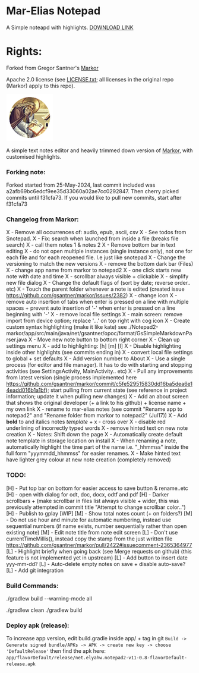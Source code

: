 # Mar-Elias Notepad
A Simple noteapd with highlights. [DOWNLOAD LINK](https://play.google.com/apps/testing/net.marelias.notepad)

# Rights:

Forked from Gregor Santner's [Markor](https://www.github.com/gsantner/markor)

Apache 2.0 license (see [LICENSE.txt](./LICENSE.txt); all licenses in the original repo (Markor) apply to this repo).

<img src="./icon/icon.png" alt="icon" width="25%" />

A simple text notes editor and heavily trimmed down version of [Markor](https://www.github.com/gsantner/markor), with customised highlights.

### Forking note:
Forked started from 25-May-2024, last commit included was a2afb69bc6edcf9ee35d33060a02ae7cc0292847. Then cherry picked commits until f31cfa73. If you would like to pull new commits, start after f31cfa73

### Changelog from Markor:
X - Remove all occurrences of: audio, epub, ascii, csv
X - See todos from Snotepad.
X - Fix: search when launched from inside a file (breaks file search)
X - call them notes 1 & notes 2
X - Remove bottom bar in text editing
X - do not open multiple instances (single instance only), not one for each file and for each reopened file. I.e just like snotepad
X - Change the versioning to match the new versions
X - remove the bottom dark bar (Files)
X - change app name from markor to notepad2
X - one click starts new note with date and time
X - scrollbar always visible + clickable
X - simplify new file dialog
X - Change the default flags of (sort by date; reverse order.. etc)
X - Touch the parent folder whenever a note is edited (created issue https://github.com/gsantner/markor/issues/2382)
X - change icon
X - remove auto insertion of tabs when enter is pressed on a line with multiple spaces + prevent auto insertion of '-' when enter is pressed on a line beginning with '-'
X - remove local file settings
X - main screen: remove import from device option; replace '...' on top right with cog icon
X - Create custom syntax highlighting (make it like kate) see ./Notepad2-markor/app/src/main/java/net/gsantner/opoc/format/GsSimpleMarkdownParser.java
X - Move new note button to bottom right corner
X - Clean up settings menu
X - add to highlighting: [h] [m] [l]
X - Disable highlighting inside other highlights (see commits ending in)
X - convert local file settings to global + set defaults
X - Add version number to About
X - Use a single process (for editor and file manager). It has to do with starting and stopping activities (see SettingsActivity, MainActivity.. etc)
X - Pull any improvements from latest version (single process implemented here https://github.com/gsantner/markor/commit/c5fe529515830dd16ba5dea6e14eadd016b1a1bf); start pulling from current state (see reference in project information; update it when pulling new changes)
X - Add an about screen that shows the original developer (+ a link to his github) + license name + my own link
X - rename to mar-elias notes (see commit "Rename app to notepad2" and "Rename folder from markor to notepad2" (Jul17))
X - Add **bold** to and italics notes _template_ + x - cross over
X - disable red underlining of incorrectly typed words
X - remove hinted text on new note creation
X - Notes: Shift down the page
X - Automatically create default note template in storage location on install
X - When renaming a note, automatically highlight the time part of the name i.e. "_hhmmss" inside the full form "yyymmdd_hhmmss" for easier renames.
X - Make hinted text have lighter grey colour at new note creation (completely removed)

### TODO:
[H] - Put top bar on bottom for easier access to save button & rename..etc
[H] - open with dialog for odt, doc, docx, odtf and pdf
[H] - Darker scrollbars + (make scrollbar in files list always visible + wider, this was previously attempted in commit title "Attempt to change scrollbar color..")
[H] - Publish to gplay [WIP]
[M] - Show total notes count (+ on folders?)
[M] - Do not use hour and minute for automatic numbering, instead use sequential numbers (if name exists, number sequentially rather than open existing note)
[M] - Edit note title from note edit screen
[L] - Don't use currentTimeMillis(), instead copy the stamp from the just written file https://github.com/gsantner/markor/pull/2422#issuecomment-2365364977
[L] - Highlight briefly when going back (see Merge requests on github) (this feature is not implemented yet in upstream)
[L] - Add button to insert date yyy-mm-dd?
[L] - Auto-delete empty notes on save + disable auto-save?
[L] - Add git integration

### Build Commands:
./gradlew build --warning-mode all

./gradlew clean
./gradlew build

### Deploy apk (release):
To increase app version, edit build.gradle inside app/ + tag in git
`Build -> Generate signed bundle/APKs -> APK -> create new key -> choose 'DefaultRelease'`
then find the apk here:
`app/flavorDefault/release/net.elyahw.notepad2-v11-0.8-flavorDefault-release.apk`
